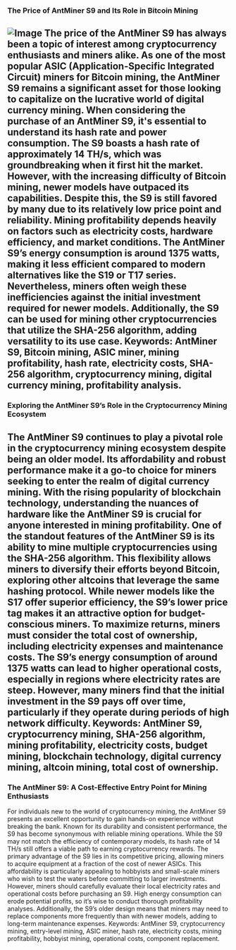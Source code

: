 ### The Price of AntMiner S9 and Its Role in Bitcoin Mining

![Image](https://github.com/user-attachments/assets/d7419ec9-dc67-403f-bf28-8faea5f1f74f)
The price of the AntMiner S9 has always been a topic of interest among cryptocurrency enthusiasts and miners alike. As one of the most popular ASIC (Application-Specific Integrated Circuit) miners for Bitcoin mining, the AntMiner S9 remains a significant asset for those looking to capitalize on the lucrative world of digital currency mining.
When considering the purchase of an AntMiner S9, it's essential to understand its hash rate and power consumption. The S9 boasts a hash rate of approximately 14 TH/s, which was groundbreaking when it first hit the market. However, with the increasing difficulty of Bitcoin mining, newer models have outpaced its capabilities. Despite this, the S9 is still favored by many due to its relatively low price point and reliability.
Mining profitability depends heavily on factors such as electricity costs, hardware efficiency, and market conditions. The AntMiner S9’s energy consumption is around 1375 watts, making it less efficient compared to modern alternatives like the S19 or T17 series. Nevertheless, miners often weigh these inefficiencies against the initial investment required for newer models. Additionally, the S9 can be used for mining other cryptocurrencies that utilize the SHA-256 algorithm, adding versatility to its use case.
Keywords: AntMiner S9, Bitcoin mining, ASIC miner, mining profitability, hash rate, electricity costs, SHA-256 algorithm, cryptocurrency mining, digital currency mining, profitability analysis.
---
### Exploring the AntMiner S9’s Role in the Cryptocurrency Mining Ecosystem
The AntMiner S9 continues to play a pivotal role in the cryptocurrency mining ecosystem despite being an older model. Its affordability and robust performance make it a go-to choice for miners seeking to enter the realm of digital currency mining. With the rising popularity of blockchain technology, understanding the nuances of hardware like the AntMiner S9 is crucial for anyone interested in mining profitability.
One of the standout features of the AntMiner S9 is its ability to mine multiple cryptocurrencies using the SHA-256 algorithm. This flexibility allows miners to diversify their efforts beyond Bitcoin, exploring other altcoins that leverage the same hashing protocol. While newer models like the S17 offer superior efficiency, the S9’s lower price tag makes it an attractive option for budget-conscious miners.
To maximize returns, miners must consider the total cost of ownership, including electricity expenses and maintenance costs. The S9’s energy consumption of around 1375 watts can lead to higher operational costs, especially in regions where electricity rates are steep. However, many miners find that the initial investment in the S9 pays off over time, particularly if they operate during periods of high network difficulty.
Keywords: AntMiner S9, cryptocurrency mining, SHA-256 algorithm, mining profitability, electricity costs, budget mining, blockchain technology, digital currency mining, altcoin mining, total cost of ownership.
--- 
### The AntMiner S9: A Cost-Effective Entry Point for Mining Enthusiasts
For individuals new to the world of cryptocurrency mining, the AntMiner S9 presents an excellent opportunity to gain hands-on experience without breaking the bank. Known for its durability and consistent performance, the S9 has become synonymous with reliable mining operations.
While the S9 may not match the efficiency of contemporary models, its hash rate of 14 TH/s still offers a viable path to earning cryptocurrency rewards. The primary advantage of the S9 lies in its competitive pricing, allowing miners to acquire equipment at a fraction of the cost of newer ASICs. This affordability is particularly appealing to hobbyists and small-scale miners who wish to test the waters before committing to larger investments.
However, miners should carefully evaluate their local electricity rates and operational costs before purchasing an S9. High energy consumption can erode potential profits, so it’s wise to conduct thorough profitability analyses. Additionally, the S9’s older design means that miners may need to replace components more frequently than with newer models, adding to long-term maintenance expenses.
Keywords: AntMiner S9, cryptocurrency mining, entry-level mining, ASIC miner, hash rate, electricity costs, mining profitability, hobbyist mining, operational costs, component replacement.
